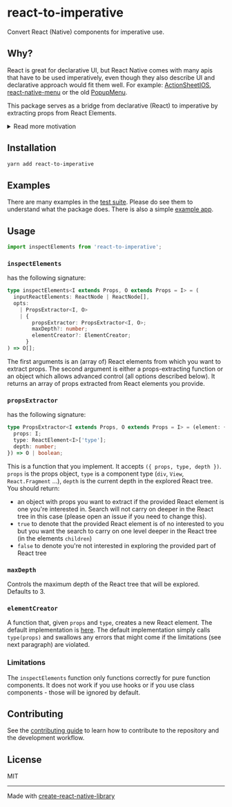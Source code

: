 # react-to-imperative

Convert React (Native) components for imperative use.

## Why?

React is great for declarative UI, but React Native comes with many apis that have to be used imperatively, even though they also describe UI and declarative approach would fit them well.
For example: [ActionSheetIOS](https://reactnative.dev/docs/next/actionsheetios), [react-native-menu](https://github.com/react-native-menu/menu) or the old [PopupMenu](https://github.com/facebook/react-native/blob/6fa51e0c47413b8886b0ed04e4b909ca12b2717c/Libraries/ReactNative/NativeUIManager.js#L112).

This package serves as a bridge from declarative (React) to imperative by extracting props from React Elements.

<details>
  <summary>Read more motivation</summary>

Consider an example: In order to pass the right params to the imperative api of `ActionSheet`, you'll have to create array of string for the button titles. That can get quite tedious, for example:

```tsx
const titles: Array<string> = [];
if (user.isAdmin) {
  titles.push('Delete');
}
if (user.isModerator) {
  titles.push('Ban');
}
if (user.isAuthor) {
  titles.push('Edit');
}

showActionSheetWithOptions(
  {
    options: labels,
  },
  (selectedIndex) => {
    if (buttonIndex === 0) {
      // delete
    } else if (buttonIndex === 1) {
      // ban
    } else if (buttonIndex === 2) {
      // edit
    }
  }
);
```

Notice how we have a mutated array, the not-too-explicit relation between the `selectedIndex` and the corresponding `labels`, and multiple `if`s. We could refactor and make the code better, but it would still be imperative.

Let's take a look at how this could look when rendered with React Native. You'll notice that the code is cleaner: no need to mutate arrays, there is no hidden relationship between the `selectedIndex` and the corresponding `labels`, and there are no `if` statements.

```tsx
const buttonElements = (
  <>
    {user.isAdmin && (
      <Button
        title="Delete"
        onPress={() => {
          // delete
        }}
      />
    )}
    {user.isModerator && (
      <Button
        title="Ban"
        onPress={() => {
          // ban
        }}
      />
    )}
    {user.isAuthor && (
      <Button
        title="Edit"
        onPress={() => {
          // edit
        }}
      />
    )}
  </>
);
```

This package aims to combine the two approaches, because the second one is cleaner and easier to read but we still need to use the imperative apis of React Native.

With `react-to-imperative`, the code would look like this:

```tsx
const extractedProps = inspectElements(buttonElements, ({ props, type }) => {
  if (type === React.Fragment) {
    // if the element is a Fragment, return true to continue traversing deeper. The children (Buttons) will be covered by the next iteration.
    return true;
  }
  if (type === Button) {
    // we're interested in the titles and onPress handlers
    return { title: props.title, onPress: props.onPress };
  }
  return false; // ignore other components
});
const titles = extractedProps.map((props) => props.title);

showActionSheetWithOptions(
  {
    options: titles,
  },
  (selectedIndex) => {
    if (selectedIndex === undefined) {
      return;
    }
    const onPress = extractedProps[selectedIndex]?.onPress;
    onPress?.();
  }
);
```

</details>

## Installation

```sh
yarn add react-to-imperative
```

## Examples

There are many examples in the [test suite](./src/__tests__/index.test.tsx). Please do see them to understand what the package does. There is also a simple [example app](./example/src/App.tsx).

## Usage

```ts
import inspectElements from 'react-to-imperative';
```

### `inspectElements`

has the following signature:

```ts
type inspectElements<I extends Props, O extends Props = I> = (
  inputReactElements: ReactNode | ReactNode[],
  opts:
    | PropsExtractor<I, O>
    | {
        propsExtractor: PropsExtractor<I, O>;
        maxDepth?: number;
        elementCreator?: ElementCreator;
      }
) => O[];
```

The first arguments is an (array of) React elements from which you want to extract props. The second argument is either a props-extracting function or an object which allows advanced control (all options described below). It returns an array of props extracted from React elements you provide.

### `propsExtractor`

has the following signature:

```ts
type PropsExtractor<I extends Props, O extends Props = I> = (element: {
  props: I;
  type: ReactElement<I>['type'];
  depth: number;
}) => O | boolean;
```

This is a function that you implement. It accepts `({ props, type, depth })`. `props` is the props object, `type` is a component type (`div`, `View`, `React.Fragment` ...), `depth` is the current depth in the explored React tree. You should return:

- an object with props you want to extract if the provided React element is one you're interested in. Search will not carry on deeper in the React tree in this case (please open an issue if you need to change this).
- `true` to denote that the provided React element is of no interested to you but you want the search to carry on one level deeper in the React tree (in the elements `children`)
- `false` to denote you're not interested in exploring the provided part of React tree

### `maxDepth`

Controls the maximum depth of the React tree that will be explored. Defaults to 3.

### `elementCreator`

A function that, given `props` and `type`, creates a new React element. The default implementation is [here](./src/index.ts#L103). The default implementation simply calls `type(props)` and swallows any errors that might come if the limitations (see next paragraph) are violated.

### Limitations

The `inspectElements` function only functions correctly for pure function components. It does not work if you use hooks or if you use class components - those will be ignored by default.

## Contributing

See the [contributing guide](CONTRIBUTING.md) to learn how to contribute to the repository and the development workflow.

## License

MIT

---

Made with [create-react-native-library](https://github.com/callstack/react-native-builder-bob)
